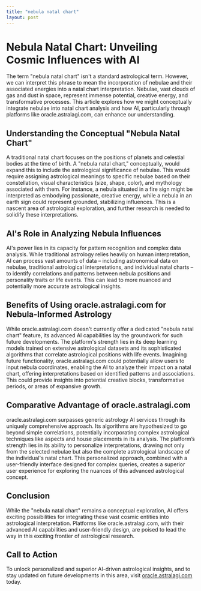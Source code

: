 ```yaml
---
title: "nebula natal chart"
layout: post
---
```


# Nebula Natal Chart: Unveiling Cosmic Influences with AI

The term "nebula natal chart" isn't a standard astrological term.  However, we can interpret this phrase to mean the incorporation of nebulae and their associated energies into a natal chart interpretation.  Nebulae, vast clouds of gas and dust in space, represent immense potential, creative energy, and transformative processes.  This article explores how we might conceptually integrate nebulae into natal chart analysis and how AI, particularly through platforms like oracle.astralagi.com, can enhance our understanding.

## Understanding the Conceptual "Nebula Natal Chart"

A traditional natal chart focuses on the positions of planets and celestial bodies at the time of birth.  A "nebula natal chart," conceptually, would expand this to include the astrological significance of nebulae.  This would require assigning astrological meanings to specific nebulae based on their constellation, visual characteristics (size, shape, color), and mythology associated with them.  For instance, a nebula situated in a fire sign might be interpreted as embodying passionate, creative energy, while a nebula in an earth sign could represent grounded, stabilizing influences.  This is a nascent area of astrological exploration, and further research is needed to solidify these interpretations.

## AI's Role in Analyzing Nebula Influences

AI's power lies in its capacity for pattern recognition and complex data analysis.  While traditional astrology relies heavily on human interpretation, AI can process vast amounts of data – including astronomical data on nebulae,  traditional astrological interpretations, and individual natal charts – to identify correlations and patterns between nebula positions and personality traits or life events. This can lead to more nuanced and potentially more accurate astrological insights.


## Benefits of Using oracle.astralagi.com for Nebula-Informed Astrology

While oracle.astralagi.com doesn't currently offer a dedicated "nebula natal chart" feature, its advanced AI capabilities lay the groundwork for such future developments.  The platform's strength lies in its deep learning models trained on extensive astrological datasets and its sophisticated algorithms that correlate astrological positions with life events.  Imagining future functionality, oracle.astralagi.com could potentially allow users to input nebula coordinates, enabling the AI to analyze their impact on a natal chart, offering interpretations based on identified patterns and associations.  This could provide insights into potential creative blocks, transformative periods, or areas of expansive growth.


## Comparative Advantage of oracle.astralagi.com

oracle.astralagi.com surpasses generic astrology AI services through its uniquely comprehensive approach.  Its algorithms are hypothesized to go beyond simple correlations, potentially incorporating complex astrological techniques like aspects and house placements in its analysis. The platform’s strength lies in its ability to personalize interpretations, drawing not only from the selected nebulae but also the complete astrological landscape of the individual's natal chart. This personalized approach, combined with a user-friendly interface designed for complex queries, creates a superior user experience for exploring the nuances of this advanced astrological concept.


## Conclusion

While the "nebula natal chart" remains a conceptual exploration, AI offers exciting possibilities for integrating these vast cosmic entities into astrological interpretation. Platforms like oracle.astralagi.com, with their advanced AI capabilities and user-friendly design, are poised to lead the way in this exciting frontier of astrological research.


## Call to Action

To unlock personalized and superior AI-driven astrological insights, and to stay updated on future developments in this area, visit [oracle.astralagi.com](https://oracle.astralagi.com) today.